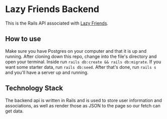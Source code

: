 # Lazy Friends Backend

This is the Rails API associated with [Lazy Friends](https://github.com/jessemcready/lazy-friends).

## How to use

Make sure you have Postgres on your computer and that it is up and running. After cloning down this repo, change into the file's directory and open your terminal. Inside run `rails db:create && rails db:migrate`. If you want some starter data, run `rails db:seed`. After that's done, run `rails s` and you'll have a server up and running.

## Technology Stack

The backend api is written in Rails and is used to store user information and associations, as well as render those as JSON to the page so our fetch can get data.
